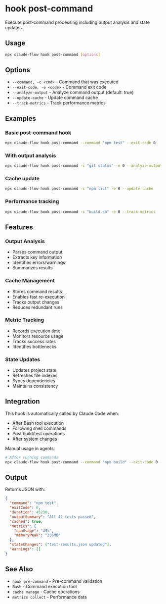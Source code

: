 # hook post-command

Execute post-command processing including output analysis and state updates.

## Usage

```bash
npx claude-flow hook post-command [options]
```

## Options

- `--command, -c <cmd>` - Command that was executed
- `--exit-code, -e <code>` - Command exit code
- `--analyze-output` - Analyze command output (default: true)
- `--update-cache` - Update command cache
- `--track-metrics` - Track performance metrics

## Examples

### Basic post-command hook

```bash
npx claude-flow hook post-command --command "npm test" --exit-code 0
```

### With output analysis

```bash
npx claude-flow hook post-command -c "git status" -e 0 --analyze-output
```

### Cache update

```bash
npx claude-flow hook post-command -c "npm list" -e 0 --update-cache
```

### Performance tracking

```bash
npx claude-flow hook post-command -c "build.sh" -e 0 --track-metrics
```

## Features

### Output Analysis

- Parses command output
- Extracts key information
- Identifies errors/warnings
- Summarizes results

### Cache Management

- Stores command results
- Enables fast re-execution
- Tracks output changes
- Reduces redundant runs

### Metric Tracking

- Records execution time
- Monitors resource usage
- Tracks success rates
- Identifies bottlenecks

### State Updates

- Updates project state
- Refreshes file indexes
- Syncs dependencies
- Maintains consistency

## Integration

This hook is automatically called by Claude Code when:

- After Bash tool execution
- Following shell commands
- Post build/test operations
- After system changes

Manual usage in agents:

```bash
# After running commands
npx claude-flow hook post-command --command "npm build" --exit-code 0 --analyze-output
```

## Output

Returns JSON with:

```json
{
  "command": "npm test",
  "exitCode": 0,
  "duration": 45230,
  "outputSummary": "All 42 tests passed",
  "cached": true,
  "metrics": {
    "cpuUsage": "45%",
    "memoryPeak": "256MB"
  },
  "stateChanges": ["test-results.json updated"],
  "warnings": []
}
```

## See Also

- `hook pre-command` - Pre-command validation
- `Bash` - Command execution tool
- `cache manage` - Cache operations
- `metrics collect` - Performance data
